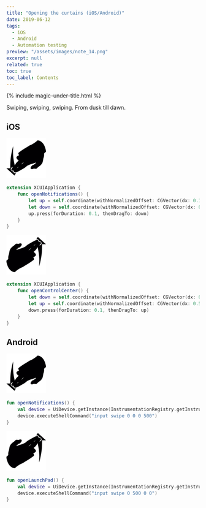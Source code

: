 ```yaml
---
title: "Opening the curtains (iOS/Android)"
date: 2019-06-12
tags:
  - iOS
  - Android
  - Automation testing
preview: "/assets/images/note_14.png"
excerpt: null
related: true
toc: true
toc_label: Contents
---
```


{% include magic-under-title.html %}

Swiping, swiping, swiping. From dusk till dawn.

## iOS

![Sniffing without network_security_config.xml](/assets/images/note_14_1.png)

```swift
extension XCUIApplication {
    func openNotifications() {
        let up = self.coordinate(withNormalizedOffset: CGVector(dx: 0.1, dy: 0.001))
        let down = self.coordinate(withNormalizedOffset: CGVector(dx: 0.1, dy: 0.8))
        up.press(forDuration: 0.1, thenDragTo: down)
    }
}
```

![Sniffing without network_security_config.xml](/assets/images/note_14_2.png)

```swift
extension XCUIApplication {
    func openControlCenter() {
        let down = self.coordinate(withNormalizedOffset: CGVector(dx: 0.5, dy: 0.999))
        let up = self.coordinate(withNormalizedOffset: CGVector(dx: 0.5, dy: 0.2))
        down.press(forDuration: 0.1, thenDragTo: up)
    }
}
```

## Android

![Sniffing without network_security_config.xml](/assets/images/note_14_1.png)

```kotlin
fun openNotifications() {
    val device = UiDevice.getInstance(InstrumentationRegistry.getInstrumentation())
    device.executeShellCommand("input swipe 0 0 0 500")
}
```

![Sniffing without network_security_config.xml](/assets/images/note_14_2.png)

```kotlin
fun openLaunchPad() {
    val device = UiDevice.getInstance(InstrumentationRegistry.getInstrumentation())
    device.executeShellCommand("input swipe 0 500 0 0")
}
```
